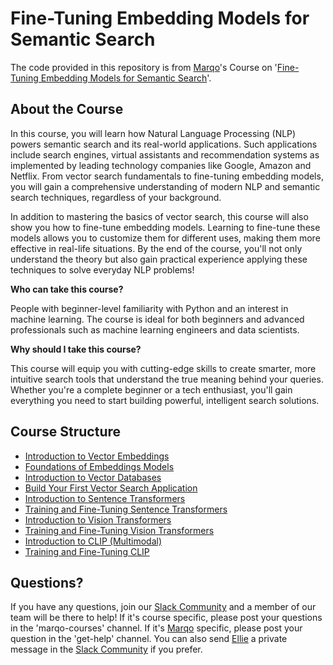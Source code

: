 # Fine-Tuning Embedding Models for Semantic Search

The code provided in this repository is from [Marqo](https://www.marqo.ai/)'s Course on '[Fine-Tuning Embedding Models for Semantic Search](https://www.marqo.ai/courses/fine-tuning-embedding-models)'. 

## About the Course
In this course, you will learn how Natural Language Processing (NLP) powers semantic search and its real-world applications. Such applications include search engines, virtual assistants and recommendation systems as implemented by leading technology companies like Google, Amazon and Netflix. From vector search fundamentals to fine-tuning embedding models, you will gain a comprehensive understanding of modern NLP and semantic search techniques, regardless of your background.

In addition to mastering the basics of vector search, this course will also show you how to fine-tune embedding models. Learning to fine-tune these models allows you to customize them for different uses, making them more effective in real-life situations. By the end of the course, you'll not only understand the theory but also gain practical experience applying these techniques to solve everyday NLP problems!

**Who can take this course?**

People with beginner-level familiarity with Python and an interest in machine learning. The course is ideal for both beginners and advanced professionals such as machine learning engineers and data scientists.

**Why should I take this course?**

This course will equip you with cutting-edge skills to create smarter, more intuitive search tools that understand the true meaning behind your queries. Whether you're a complete beginner or a tech enthusiast, you'll gain everything you need to start building powerful, intelligent search solutions.

## Course Structure
* [Introduction to Vector Embeddings](https://www.marqo.ai/course/introduction-to-vector-embeddings)
* [Foundations of Embeddings Models](https://www.marqo.ai/course/foundations-of-embedding-models)
* [Introduction to Vector Databases](https://www.marqo.ai/course/introduction-to-vector-databases)
* [Build Your First Vector Search Application](https://www.marqo.ai/course/build-your-first-vector-search-application)
* [Introduction to Sentence Transformers](https://www.marqo.ai/course/introduction-to-sentence-transformers)
* [Training and Fine-Tuning Sentence Transformers](https://www.marqo.ai/course/training-fine-tuning-sentence-transformers)
* [Introduction to Vision Transformers](https://www.marqo.ai/course/introduction-to-vision-transformers)
* [Training and Fine-Tuning Vision Transformers](https://www.marqo.ai/course/training-and-fine-tuning-vision-transformers)
* [Introduction to CLIP (Multimodal)](https://www.marqo.ai/course/introduction-to-clip-and-multimodal-models)
* [Training and Fine-Tuning CLIP](https://www.marqo.ai/course/fine-tuning-clip-models)

## Questions?
If you have any questions, join our [Slack Community](https://join.slack.com/t/marqo-community/shared_invite/zt-2iab0260n-QJrZLUSOJYUifVxf964Gdw) and a member of our team will be there to help! If it's course specific, please post your questions in the 'marqo-courses' channel. If it's [Marqo](https://www.marqo.ai/) specific, please post your question in the 'get-help' channel. You can also send [Ellie](https://github.com/ellie-sleightholm) a private message in the [Slack Community](https://join.slack.com/t/marqo-community/shared_invite/zt-2iab0260n-QJrZLUSOJYUifVxf964Gdw) if you prefer.
